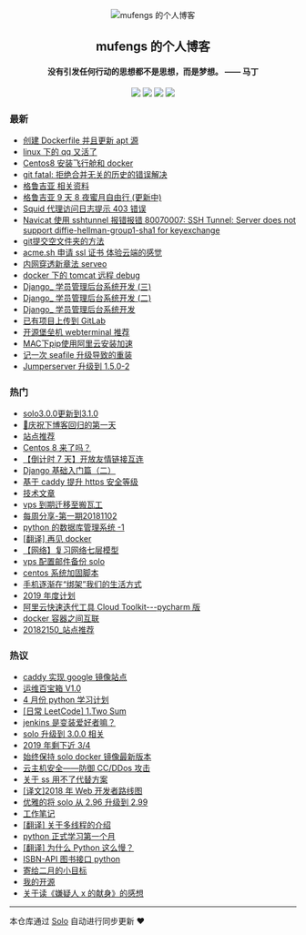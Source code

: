 <p align="center"><img alt="mufengs 的个人博客" src="https://avatars0.githubusercontent.com/u/13534743?s=460&v=4"></p><h2 align="center">
mufengs 的个人博客
</h2>

<h4 align="center">没有引发任何行动的思想都不是思想，而是梦想。 —— 马丁</h4>
<p align="center"><a title="mufengs 的个人博客" target="_blank" href="https://github.com/mufengcoding/solo-blog"><img src="https://img.shields.io/github/last-commit/mufengcoding/solo-blog.svg?style=flat-square&color=FF9900"></a>
<a title="GitHub repo size in bytes" target="_blank" href="https://github.com/mufengcoding/solo-blog"><img src="https://img.shields.io/github/repo-size/mufengcoding/solo-blog.svg?style=flat-square"></a>
<a title="Solo Version" target="_blank" href="https://github.com/b3log/solo/releases"><img src="https://img.shields.io/badge/solo-3.6.5-f1e05a.svg?style=flat-square&color=blueviolet"></a>
<a title="Hits" target="_blank" href="https://github.com/b3log/hits"><img src="https://hits.b3log.org/mufengcoding/solo-blog.svg"></a></p>

### 最新

* [创建 Dockerfile 并且更新 apt 源](https://blog.mufengs.com/articles/2019/11/13/1573701338469.html)
* [linux 下的 qq 又活了](https://blog.mufengs.com/articles/2019/11/04/1572871779796.html)
* [Centos8 安装飞行舱和 docker](https://blog.mufengs.com/articles/2019/11/01/1572602337997.html)
* [git fatal: 拒绝合并无关的历史的错误解决](https://blog.mufengs.com/articles/2019/10/25/1571995748461.html)
* [格鲁吉亚 相关资料](https://blog.mufengs.com/articles/2019/10/22/1571740286377.html)
* [格鲁吉亚 9 天 8 夜蜜月自由行 (更新中)](https://blog.mufengs.com/articles/2019/10/21/1571635492008.html)
* [Squid 代理访问日志提示 403 错误](https://blog.mufengs.com/articles/2019/09/24/1569324729282.html)
* [Navicat 使用 sshtunnel 报错报错 80070007: SSH Tunnel: Server does not support diffie-hellman-group1-sha1 for keyexchange](https://blog.mufengs.com/articles/2019/09/24/1569317475381.html)
* [git提交空文件夹的方法](https://blog.mufengs.com/articles/2019/09/18/1568798195593.html)
* [acme.sh 申请 ssl 证书 体验云端的感觉](https://blog.mufengs.com/articles/2019/08/14/1539067893801.html)
* [内网穿透新章法 serveo](https://blog.mufengs.com/articles/2019/07/29/1564394400425.html)
* [docker 下的 tomcat 远程 debug](https://blog.mufengs.com/articles/2019/07/24/1563960906839.html)
* [Django_ 学员管理后台系统开发 (三)](https://blog.mufengs.com/articles/2019/07/18/1563429990429.html)
* [Django_ 学员管理后台系统开发 (二)](https://blog.mufengs.com/articles/2019/07/17/1563377706732.html)
* [Django_ 学员管理后台系统开发](https://blog.mufengs.com/articles/2019/07/16/1563287510777.html)
* [已有项目上传到 GitLab](https://blog.mufengs.com/articles/2019/07/10/1562743750381.html)
* [开源堡垒机 webterminal 推荐](https://blog.mufengs.com/articles/2019/07/07/1562472728657.html)
* [MAC下pip使用阿里云安装加速](https://blog.mufengs.com/articles/2019/07/04/1562250549731.html)
* [记一次 seafile 升级导致的重装](https://blog.mufengs.com/articles/2019/06/25/1561514006630.html)
* [Jumperserver 升级到 1.5.0-2](https://blog.mufengs.com/articles/2019/06/25/1561512455525.html)

### 热门

* [solo3.0.0更新到3.1.0](https://blog.mufengs.com/articles/2019/03/02/1551542170554.html)
* [🎉庆祝下博客回归的第一天](https://blog.mufengs.com/articles/2019/06/16/1560657672810.html)
* [站点推荐](https://blog.mufengs.com/articles/2019/02/27/1531875257048.html)
* [Centos 8 来了吗？](https://blog.mufengs.com/articles/2019/05/16/1558001251375.html)
* [【倒计时 7 天】开放友情链接互连](https://blog.mufengs.com/articles/2018/10/19/1539915936370.html)
* [Django 基础入门篇（二）](https://blog.mufengs.com/articles/2019/06/17/1560781336455.html)
* [基于 caddy 提升 https 安全等级](https://blog.mufengs.com/articles/2018/11/25/1543153259670.html)
* [技术文章](https://blog.mufengs.com/articles/2019/03/11/1552316114520.html)
* [vps 到期迁移至搬瓦工](https://blog.mufengs.com/articles/2018/12/03/1543890245427.html)
* [每周分享-第一期20181102](https://blog.mufengs.com/articles/2018/11/02/1541139674442.html)
* [python 的数据库管理系统 -1](https://blog.mufengs.com/articles/2018/12/16/1544965805650.html)
* [[翻译] 再见 docker](https://blog.mufengs.com/articles/2019/04/12/1555082010229.html)
* [【网络】复习网络七层模型](https://blog.mufengs.com/articles/2018/10/19/1539964901379.html)
* [vps 配置邮件备份 solo](https://blog.mufengs.com/articles/2018/10/18/1539882476490.html)
* [centos 系统加固脚本](https://blog.mufengs.com/articles/2018/12/24/1545662053586.html)
* [手机逐渐在“绑架”我们的生活方式](https://blog.mufengs.com/articles/2019/03/30/1553952324489.html)
* [2019 年度计划](https://blog.mufengs.com/articles/2018/12/29/1546102029217.html)
* [阿里云快速迭代工具 Cloud Toolkit---pycharm 版](https://blog.mufengs.com/articles/2019/03/13/1552487661162.html)
* [docker 容器之间互联](https://blog.mufengs.com/articles/2019/01/05/1546703605353.html)
* [20182150_站点推荐](https://blog.mufengs.com/articles/2018/11/25/1543153897071.html)

### 热议

* [caddy 实现 google 镜像站点](https://blog.mufengs.com/articles/2019/03/28/1553790582694.html)
* [运维百宝箱 V1.0](https://blog.mufengs.com/articles/2019/05/22/1558516924225.html)
* [4 月份 python 学习计划](https://blog.mufengs.com/articles/2019/04/01/1554135477670.html)
* [[日常 LeetCode] 1.Two Sum](https://blog.mufengs.com/articles/2019/03/15/1552666517762.html)
* [jenkins 是变装爱好者嘛？](https://blog.mufengs.com/articles/2019/05/22/1558515023146.html)
* [solo 升级到 3.0.0 相关](https://blog.mufengs.com/articles/2019/02/20/1550662259700.html)
* [2019 年剩下近 3/4](https://blog.mufengs.com/articles/2019/03/06/1551886456757.html)
* [始终保持 solo docker 镜像最新版本](https://blog.mufengs.com/articles/2019/03/05/1551841793596.html)
* [云主机安全——防御 CC/DDos 攻击](https://blog.mufengs.com/articles/2019/02/22/1550823924646.html)
* [关于 ss 用不了代替方案](https://blog.mufengs.com/articles/2019/03/10/1552237340125.html)
* [[译文]2018 年 Web 开发者路线图](https://blog.mufengs.com/articles/2019/02/25/1551080435336.html)
* [优雅的将 solo 从 2.96 升级到 2.99](https://blog.mufengs.com/articles/2019/03/08/1549987072007.html)
* [工作笔记](https://blog.mufengs.com/articles/2019/01/25/1548410087598.html)
* [[翻译] 关于多线程的介绍](https://blog.mufengs.com/articles/2019/04/12/1555082696584.html)
* [python 正式学习第一个月](https://blog.mufengs.com/articles/2019/03/31/1554036624476.html)
* [[翻译] 为什么 Python 这么慢？](https://blog.mufengs.com/articles/2019/01/04/1546579369101.html)
* [ISBN-API 图书接口 python](https://blog.mufengs.com/articles/2019/03/23/1553364314161.html)
* [寄给二月的小目标](https://blog.mufengs.com/articles/2019/01/31/1548925526871.html)
* [我的开源](https://blog.mufengs.com/my-github-repos)
* [关于读《嫌疑人 x 的献身》的感想](https://blog.mufengs.com/articles/2019/01/03/1546524219445.html)

---

本仓库通过 [Solo](https://github.com/b3log/solo) 自动进行同步更新 ❤️ 